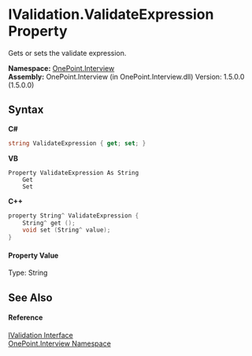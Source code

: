 # IValidation.ValidateExpression Property 
 

Gets or sets the validate expression.

**Namespace:**&nbsp;<a href="N_OnePoint_Interview">OnePoint.Interview</a><br />**Assembly:**&nbsp;OnePoint.Interview (in OnePoint.Interview.dll) Version: 1.5.0.0 (1.5.0.0)

## Syntax

**C#**<br />
``` C#
string ValidateExpression { get; set; }
```

**VB**<br />
``` VB
Property ValidateExpression As String
	Get
	Set
```

**C++**<br />
``` C++
property String^ ValidateExpression {
	String^ get ();
	void set (String^ value);
}
```


#### Property Value
Type: String

## See Also


#### Reference
<a href="T_OnePoint_Interview_IValidation">IValidation Interface</a><br /><a href="N_OnePoint_Interview">OnePoint.Interview Namespace</a><br />